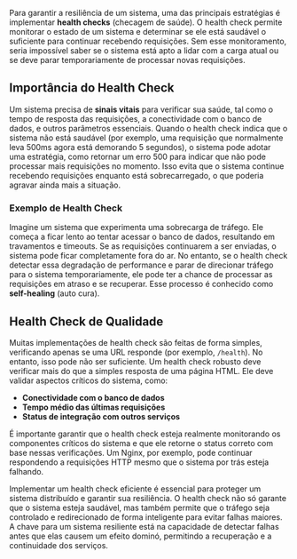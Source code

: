 Para garantir a resiliência de um sistema, uma das principais estratégias é implementar **health checks** (checagem de saúde). O health check permite monitorar o estado de um sistema e determinar se ele está saudável o suficiente para continuar recebendo requisições. Sem esse monitoramento, seria impossível saber se o sistema está apto a lidar com a carga atual ou se deve parar temporariamente de processar novas requisições.

## Importância do Health Check

Um sistema precisa de **sinais vitais** para verificar sua saúde, tal como o tempo de resposta das requisições, a conectividade com o banco de dados, e outros parâmetros essenciais. Quando o health check indica que o sistema não está saudável (por exemplo, uma requisição que normalmente leva 500ms agora está demorando 5 segundos), o sistema pode adotar uma estratégia, como retornar um erro 500 para indicar que não pode processar mais requisições no momento. Isso evita que o sistema continue recebendo requisições enquanto está sobrecarregado, o que poderia agravar ainda mais a situação.

### Exemplo de Health Check

Imagine um sistema que experimenta uma sobrecarga de tráfego. Ele começa a ficar lento ao tentar acessar o banco de dados, resultando em travamentos e timeouts. Se as requisições continuarem a ser enviadas, o sistema pode ficar completamente fora do ar. No entanto, se o health check detectar essa degradação de performance e parar de direcionar tráfego para o sistema temporariamente, ele pode ter a chance de processar as requisições em atraso e se recuperar. Esse processo é conhecido como **self-healing** (auto cura).

## Health Check de Qualidade

Muitas implementações de health check são feitas de forma simples, verificando apenas se uma URL responde (por exemplo, `/health`). No entanto, isso pode não ser suficiente. Um health check robusto deve verificar mais do que a simples resposta de uma página HTML. Ele deve validar aspectos críticos do sistema, como:

- **Conectividade com o banco de dados**
- **Tempo médio das últimas requisições**
- **Status de integração com outros serviços**

É importante garantir que o health check esteja realmente monitorando os componentes críticos do sistema e que ele retorne o status correto com base nessas verificações. Um Nginx, por exemplo, pode continuar respondendo a requisições HTTP mesmo que o sistema por trás esteja falhando.

Implementar um health check eficiente é essencial para proteger um sistema distribuído e garantir sua resiliência. O health check não só garante que o sistema esteja saudável, mas também permite que o tráfego seja controlado e redirecionado de forma inteligente para evitar falhas maiores. A chave para um sistema resiliente está na capacidade de detectar falhas antes que elas causem um efeito dominó, permitindo a recuperação e a continuidade dos serviços.